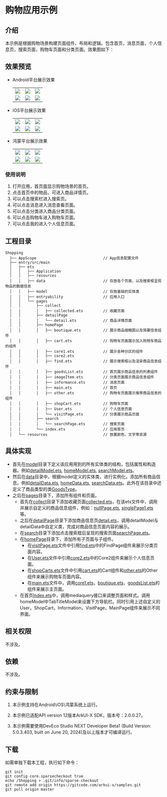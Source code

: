 # 购物应用示例
## 介绍
本示例是根据购物场景构建页面组件、布局和逻辑。包含首页，消息页面，个人信息页，搜索页面，购物车页面和分类页面。效果图如下：

## 效果预览

* Android平台展示效果
  
  <table>
  <tr>
      <td>
          <center>
              <img src="./screenshots/devices/android_main.jpg">
          </center>
      </td>
      <td>
          <center>
              <img src="./screenshots/devices/android_message.jpg">
          </center>
      </td>
      <td>
          <center>
              <img src="./screenshots/devices/android_profile.jpg">
          </center>
      </td>
  </tr>
  <tr>
      <td>
          <center>
              <img src="./screenshots/devices/android_search.jpg">
          </center>
      </td>
      <td>
          <center>
              <img src="./screenshots/devices/android_cart.jpg">
          </center>
      </td>
      <td>
          <center>
              <img src="./screenshots/devices/android_sort.jpg">
          </center>
      </td>
  </tr>
  </table> 
  
* iOS平台展示效果
  
  <table>
  <tr>
      <td>
          <center>
              <img src="./screenshots/devices/ios_main.jpg">
          </center>
      </td>
      <td>
          <center>
              <img src="./screenshots/devices/ios_message.jpg">
          </center>
      </td>
      <td>
          <center>
              <img src="./screenshots/devices/ios_profile.jpg">
          </center>
      </td>
  </tr>
  <tr>
      <td>
          <center>
              <img src="./screenshots/devices/ios_search.jpg">
          </center>
      </td>
      <td>
          <center>
              <img src="./screenshots/devices/ios_cart.jpg">
          </center>
      </td>
      <td>
          <center>
              <img src="./screenshots/devices/ios_sort.jpg">
          </center>
      </td>
  </tr>
  </table> 
  
* 鸿蒙平台展示效果
  
  <table>
  <tr>
      <td>
          <center>
              <img src="./screenshots/devices/oh_main.jpg">
          </center>
      </td>
      <td>
          <center>
              <img src="./screenshots/devices/oh_message.jpg">
          </center>
      </td>
      <td>
          <center>
              <img src="./screenshots/devices/oh_profile.jpg">
          </center>
      </td>
  </tr>
  <tr>
      <td>
          <center>
              <img src="./screenshots/devices/oh_search.jpg">
          </center>
      </td>
      <td>
          <center>
              <img src="./screenshots/devices/oh_cart.jpg">
          </center>
      </td>
      <td>
          <center>
              <img src="./screenshots/devices/oh_sort.jpg">
          </center>
      </td>
  </tr>
  </table> 

### 使用说明

1. 打开应用，首页面显示购物场景的首页。
2. 点击首页中的物品，可进入商品详情页。
3. 可以点击搜索栏进入搜索页。
4. 可以点击消息进入消息查看页面。
5. 可以点击分类进入商品分类页面。
6. 可以点击购物车进入购物车页面。
7. 可以点击我的进入个人信息页面。

## 工程目录

```
Shopping
  ├── AppScope								// App信息配置文件
  ├── entry/src/main
  │   ├── ets
  │   │   ├── Application
  │   │   ├── resources
  │   │   ├── data							// 存放各个页面，以及搜索框呈现物品的数据信息
  │   │   ├── model							// 存放基础的实体类
  │   │   ├── entryability					// 应用入口
  │   │   └── pages               
  │   │       ├── collect
  │   │       │   ├── collected.ets			// 收藏页面
  │   │       ├── detailPage
  │   │       │   └── detail.ets			// 商品详情页面
  │   │       ├── homePage
  │   │       │   ├── boutique.ets			// 展示商品缩略图以及简要信息组件
  │   │       │   ├── cart.ets				// 购物车页面展示加入购物车商品的组件
  │   │       │   ├── core1.ets				// 展示各种分区的组件
  │   │       │   ├── core2.ets
  │   │       │   ├── find.ets				// 展示搜索框以及渲染商品信息组件
  │   │       │   ├── goodsList.ets			// 首页展示商品信息的列表组件
  │   │       │   ├── imageItem.ets			// 分类页面展示商品信息组件
  │   │       │   ├── informance.ets		// 消息页面
  │   │       │   ├── main.ets				// 首页
  │   │       │   ├── other.ets				// 购物车页面展示推荐商品信息的组件
  │   │       │   ├── shopCart.ets			// 购物车页面
  │   │       │   ├── User.ets				// 个人信息页面
  │   │       │   └── visitPage.ets			// 分类展示商品页面
  │   │       ├── search
  │   │       │   └── searchPage.ets		// 搜索页面
  │   │       └── index.ets					// 应用首页
  │   └── resources							// 放置颜色、文字等资源
```

## 具体实现

+ 首先在[model](entry/src/main/ets/model)目录下定义该应用用到的所有实体类的结构，包括属性和构造器。例如[detailModel.ets](entry/src/main/ets/model/detailModel.ets), [homeModel.ets](entry/src/main/ets/model/homeModel.ets), [searchModel.ets](entry/src/main/ets/model/searchModel.ets)。
+ 然后在[data](entry/src/main/ets/data)目录中，根据model定义的实体类，进行实例化，添加所有商品信息。例如[detailData.ets](entry/src/main/ets/data/detailData.ets), [homeData.ets](entry/src/main/ets/data/homeData.ets), [searchData.ets](entry/src/main/ets/data/searchData.ets)。此外在该目录中还定义了商品类型的类[GoodsType](entry/src/main/ets/data/singleData.ets)。
+ 之后在[pages](entry/src/main/ets/pages)目录下，添加所有组件和页面。
  - 首先在[collect](entry/src/main/ets/pages/collect)目录下添加收藏页面[collected.ets](entry/src/main/ets/pages/collect/collected.ets)，在该ets文件中，调用并展示自定义的商品信息组件，例如：[nullPage.ets](entry/src/main/ets/pages/collect/nullPage.ets), [singlePage1.ets](entry/src/main/ets/pages/collect/singlePage1.ets)等。
  - 之后在[detailPage](entry/src/main/ets/pages/detailPage)目录下添加商品信息页[detail.ets](entry/src/main/ets/pages/detailPage/detail.ets)，调用detailModel与detailData中自定义类，完成对商品信息页面内容的展示。
  - 在[search](entry/src/main/ets/pages/search)目录下添加点击搜索框后呈现的搜索页面[searchPage.ets](entry/src/main/ets/pages/search/searchPage.ets)。
  - 在[homePage](entry/src/main/ets/pages/homePage)目录下，添加所有子页面与子组件。
    - 在[visitPage.ets](entry/src/main/ets/pages/homePage/visitPage.ets)文件中引用[find.ets](entry/src/main/ets/pages/homePage/find.ets)中的FindPage组件来展示分类页面内容。
    - 在[User.ets](entry/src/main/ets/pages/homePage/User.ets)文件中引用[core2.ets](entry/src/main/ets/pages/homePage/core2.ets)中的Core2组件来展示个人信息页面。
    - 在[shopCarts.ets](entry/src/main/ets/pages/homePage/shopCart.ets)文件中引用[cart.ets](entry/src/main/ets/pages/homePage/cart.ets)的Cart组件和[other.ets](entry/src/main/ets/pages/homePage/other.ets)的Other组件来展示购物车页面内容。
    - 在[main.ets](entry/src/main/ets/pages/homePage/main.ets)文件中，调用[core1.ets](entry/src/main/ets/pages/homePage/core1.ets)，[boutique.ets](entry/src/main/ets/pages/homePage/boutique.ets)，[goodsList.ets](entry/src/main/ets/pages/homePage/goodsList.ets)的组件来展示主页面。
  - 在首页[Index.ets](entry/src/main/ets/pages/index.ets)中，调用mediaquery接口来调整页面和样式。调用homeModel中TabTitleModel来设置下方导航栏。同时引用上述自定义的User，ShopCart，Information，VisitPage，MainPage组件来展示不同界面。

## 相关权限

不涉及。

## 依赖

不涉及。

## 约束与限制

1. 本示例支持在Android\iOS\鸿蒙系统上运行。

2. 本示例已适配API version 12版本ArkUI-X SDK，版本号：2.0.0.27。 
3. 本示例需要使用DevEco Studio NEXT Developer Beta1 (Build Version: 5.0.3.403, built on June 20, 2024)及以上版本才可编译运行。
## 下载

如需单独下载本工程，执行如下命令：

```
git init
git config core.sparsecheckout true
echo /Shopping > .git/info/sparse-checkout
git remote add origin https://gitcode.com/arkui-x/samples.git
git pull origin master
```

